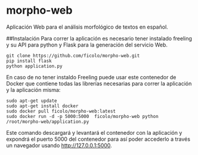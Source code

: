 # morpho-web
Aplicación Web para el análisis morfológico de textos en español.

##Instalación
Para correr la aplicación es necesario tener instalado freeling y su API para python y Flask para la generación del servicio Web.

```{r, engine='bash', count_lines}
git clone https://github.com/ficolo/morpho-web.git
pip install flask
python application.py
```

En caso de no tener instaldo Freeling puede usar este contenedor de Docker que contiene todas las librerías necesarias para correr la aplicación y la aplicación misma:

```{r, engine='bash', count_lines}
sudo apt-get update
sudo apt-get install docker
sudo docker pull ficolo/morpho-web:latest
sudo docker run -d -p 5000:5000  ficolo/morpho-web python /root/morpho-web/application.py
```

Este comando descargará y levantará el contenedor con la aplicación y expondrá el puerto 5000 del contenedor para así poder accederlo a través un navegador usando http://127.0.0.1:5000.

